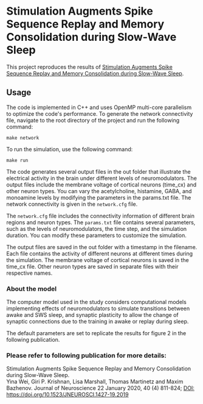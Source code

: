 
# Stimulation Augments Spike Sequence Replay and Memory Consolidation during Slow-Wave Sleep

This project reproduces the results of [Stimulation Augments Spike Sequence Replay and Memory Consolidation during Slow-Wave Sleep](https://www.jneurosci.org/content/40/4/811).

## Usage

The code is implemented in C++ and uses OpenMP multi-core parallelism to optimize the code's performance.
To generate the network connectivity file, navigate to the root directory of the project and run the following command: 

`make network`

To run the simulation, use the following command:

`make run` 

The code generates several output files in the out folder that illustrate the electrical activity in the brain under different levels of neuromodulators. The output files include the membrane voltage of cortical neurons (time_cx) and other neuron types. You can vary the acetylcholine, histamine, GABA, and monoamine levels by modifying the parameters in the params.txt file. The network connectivity is given in the `network.cfg` file.

The `network.cfg` file includes the connectivity information of different brain regions and neuron types. The `params.txt` file contains several parameters, such as the levels of neuromodulators, the time step, and the simulation duration. You can modify these parameters to customize the simulation.

The output files are saved in the out folder with a timestamp in the filename. Each file contains the activity of different neurons at different times during the simulation. The membrane voltage of cortical neurons is saved in the time_cx file. Other neuron types are saved in separate files with their respective names.


### About the model

The computer model used in the study considers computational models implementing effects of neuromodulators to simulate transitions between awake and SWS sleep, and synaptic plasticity to allow the change of synaptic connections due to the training in awake or replay during sleep. 

The default parameters are set to replicate the results for figure 2 in the following publication.


### Please refer to following publication for more details:

Stimulation Augments Spike Sequence Replay and Memory Consolidation during Slow-Wave Sleep.<br>
Yina Wei, Giri P. Krishnan, Lisa Marshall, Thomas Martinetz and Maxim Bazhenov. Journal of Neuroscience 22 January 2020, 40 (4) 811-824; [DOI: https://doi.org/10.1523/JNEUROSCI.1427-19.2019 ](https://doi.org/10.1523/JNEUROSCI.1427-19.2019)
